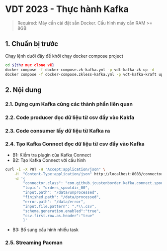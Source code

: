 # VDT 2023 - Thực hành Kafka

> Required: Máy cần cài đặt sẵn Docker. Cấu hình máy cần RAM >= 8GB

## 1. Chuẩn bị trước
Chạy lệnh dưới đây để khởi chạy docker compose project 
```sh
cd ${thư mục clone về}
docker compose -f docker-compose.zk-kafka.yml -p vdt-kafka-zk up -d
docker compose -f docker-compose.zkless-kafka.yml -p vdt-kafka-kraft up -d
```

## 2. Nội dung 
### 2.1. Dựng cụm Kafka cùng các thành phần liên quan
### 2.2. Code producer đọc dữ liệu từ csv đẩy vào Kakfa
### 2.3. Code consumer lấy dữ liệu từ Kafka ra
### 2.4. Tạo Kafka Connect đọc dữ liệu từ csv đẩy vào Kafka

- B1: Kiểm tra plugin của Kafka Connect
- B2: Tạo Kafka Connect với cấu hình

```sh
curl -i -X PUT -H "Accept:application/json" \
    -H  "Content-Type:application/json" http://localhost:8083/connectors/source-csv-spooldir-00/config \
    -d '{
        "connector.class": "com.github.jcustenborder.kafka.connect.spooldir.SpoolDirCsvSourceConnector",
        "topic": "orders_spooldir_00",
        "input.path": "/data/unprocessed",
        "finished.path": "/data/processed",
        "error.path": "/data/error",
        "input.file.pattern": ".*\\.csv",
        "schema.generation.enabled":"true",
        "csv.first.row.as.header":"true"
        }'
```
- B3: Bổ sung cấu hình nhiều task 

### 2.5. Streaming Pacman
